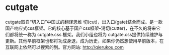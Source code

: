 cutgate
=======

cutgate取自“切入口”中国式的翻译思维 切(cut)，出入口(gate)结合而成。是一款国产响应式css框架。它的核心基于国产css框架–渴切(cutter)，在不久的将来它们都将统一称为 cutgate.css 框架。我们小组也将为 cutgate.css提供持续维护与更新。其他早前框架也都将功成身退，成为历史，如果你仍然想使用早前版本，在互联网上依然可以搜索的到。官方网站: http://qierukou.com
